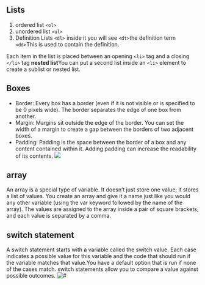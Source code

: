 ## Lists
1. ordered list `<ol>`
2. unordered list `<ul>`
3. Definition Lists `<dl>` inside it you will see `<dt>`the definition term `<dd>`This is used to contain the definition.

Each item in the list is placed between an opening `<li>` tag and a closing `</li>` tag
**nested list**You can put a second list inside an `<li>` element to create a sublist or nested list.

## Boxes
* Border: Every box has a border (even if it is not visible or is specified to
be 0 pixels wide). The border separates the edge of one box from another.
* Margin: Margins sit outside the edge of the border. You can set the width of a margin to create a gap between the borders of two adjacent boxes. 
* Padding: Padding is the space between the border of a box and any content contained within it. Adding padding can increase the readability of its contents.
![](http://espezua.github.io/blog/imgs/boxmodel.png) 

## array
An array is a special type of variable. It doesn’t just store one value; it stores a list of values. You create an array and give it a name just like you would any other variable (using the var keyword followed by the name of the array). The values are assigned to the array inside a pair of square brackets, and each value is separated by a comma.



## switch statement
A switch statement starts with a variable called the switch value. Each case indicates a possible value for this variable and the code that should run if the variable matches that value.You have a default option that is run if none of the cases match. switch statements allow you to compare a value against possible outcomes.
![#](https://www.jquery-az.com/wp-content/uploads/2016/01/3.0_1JavaScript-switch-case.png)
